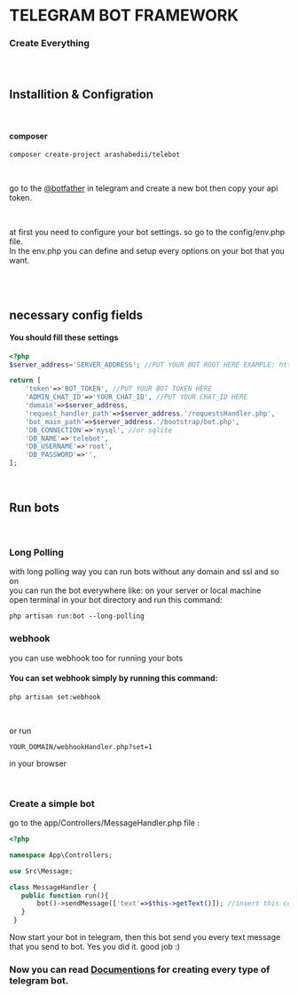 #  TELEGRAM BOT FRAMEWORK
### Create Everything <br/><br/><br/>


## Installition & Configration
<br>

#### composer
```
composer create-project arashabedii/telebot
```
<br/>

go to the [@botfather](https://t.me/botfather) in telegram and create a new bot
then copy your api token.

<br/>

at first you need to configure your bot settings. so go to the config/env.php file.</br>
In the env.php you can define and setup every options on your bot that you want.

<br/>
<br/>

## necessary config fields
#### You should fill these settings
```PHP
<?php
$server_address='SERVER_ADDRESS'; //PUT YOUR BOT ROOT HERE EXAMPLE: http://185.250.01.90:8000/mybotDirectory

return [
    'token'=>'BOT_TOKEN', //PUT YOUR BOT TOKEN HERE
    'ADMIN_CHAT_ID'=>'YOUR_CHAT_ID', //PUT YOUR CHAT_ID HERE
    'domain'=>$server_address,
    'request_handler_path'=>$server_address.'/requestsHandler.php',
    'bot_main_path'=>$server_address.'/bootstrap/bot.php',
    'DB_CONNECTION'=>'mysql', //or sqlite
    'DB_NAME'=>'telebot',
    'DB_USERNAME'=>'root',
    'DB_PASSWORD'=>'',
];

```
<br/>

## Run bots

<br>

### Long Polling
with long polling way you can run bots without any domain and ssl and so on <br>
you can run the bot everywhere like: on your server or local machine
<br>
open terminal in your bot directory and run this command:
```
php artisan run:bot --long-polling

```

### webhook
you can use webhook too for running your bots

#### You can set webhook simply by running this command: <br/>
```
php artisan set:webhook

```
<br>

or run

``` 
YOUR_DOMAIN/webhookHandler.php?set=1

```

in your browser

<br/>


### Create a simple bot

go to the app/Controllers/MessageHandler.php file :

```php
<?php

namespace App\Controllers;

use Src\Message;

class MessageHandler {
   public function run(){
       bot()->sendMessage(['text'=>$this->getText()]); //insert this code
   }
 }

```

Now start your bot in telegram, then this bot send you every text message that you send to bot. Yes you did it. good job :)

### Now you can read [Documentions](https://arashabedii.github.io/TeleBot) for creating every type of telegram bot.

